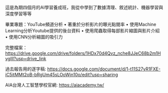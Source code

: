 這是為期四個月的AI學習養成班，我從中學到了數據清理、敘述統計、機器學習與深度學習等等

畢業專題：YouTube頻道分析
• 著重於分析影片的曝光點閱率
• 使用Machine Learning分析Youtube提供的後台資料
• 使用爬蟲取得每部影片縮圖與影片介紹
• 使用CNN分析縮圖的吸引力

完整檔案：
https://drive.google.com/drive/folders/1HDx70d4Qvz_nche8JJeC68b2m1HvgIIl?usp=drive_link

過去報告用的逐字稿:
https://docs.google.com/document/d/1-t11S27yR1FXE-iC5itMMt2oB-bRgUm45sLOoWjn10o/edit?usp=sharing

AIA台灣人工智慧學校官網:
https://aiacademy.tw/
